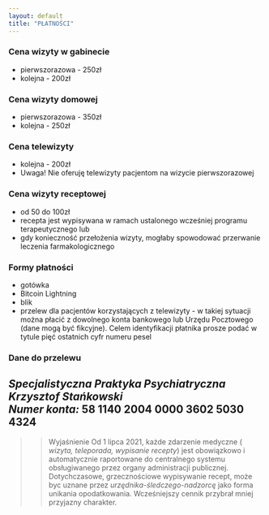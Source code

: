 ```yaml
---
layout: default
title: "PŁATNOŚCI"
---
```


### Cena wizyty w gabinecie
- pierwszorazowa - 250zł
- kolejna - 200zł

### Cena wizyty domowej
- pierwszorazowa - 350zł
- kolejna - 250zł

### Cena telewizyty
- kolejna - 200zł
- Uwaga! Nie oferuję telewizyty pacjentom na wizycie pierwszorazowej

### Cena wizyty receptowej
- od 50 do 100zł
- recepta jest wypisywana w ramach ustalonego wcześniej programu terapeutycznego
lub
- gdy konieczność przełożenia wizyty, mogłaby spowodować przerwanie leczenia farmakologicznego

### Formy płatności
* gotówka
* Bitcoin Lightning
* blik
* przelew dla pacjentów korzystających z telewizyty - w takiej sytuacji można płacić z dowolnego konta bankowego lub Urzędu Pocztowego (dane mogą być fikcyjne). Celem identyfikacji płatnika prosze podać w tytule pięć ostatnich cyfr numeru pesel

### Dane do przelewu
**_Specjalistyczna Praktyka Psychiatryczna Krzysztof Stańkowski_**<br>
**_Numer konta:_ 58 1140 2004 0000 3602 5030 4324**<br> 
---

>>Wyjaśnienie
Od 1 lipca 2021, każde zdarzenie medyczne ( _wizyta, teleporada, wypisanie recepty_) jest obowiązkowo i automatycznie raportowane do centralnego systemu obsługiwanego przez organy administracji publicznej. Dotychczasowe, grzecznościowe wypisywanie recept, może byc uznane przez _urzędnika-śledczego-nadzorcę_ jako forma unikania opodatkowania. Wcześniejszy cennik przybrał mniej przyjazny charakter.
